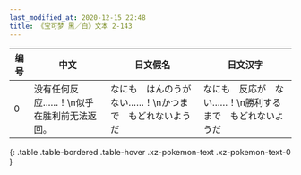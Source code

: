 ```yaml
---
last_modified_at: 2020-12-15 22:48
title: 《宝可梦 黑／白》文本 2-143
---
```

| 编号 | 中文 | 日文假名 | 日文汉字 |
| ---- | ---- | ---- | --- |
| 0 | 没有任何反应……！\n似乎在胜利前无法返回。 | なにも　はんのうが　ない……！\nかつまで　もどれないようだ | なにも　反応が　ない……！\n勝利するまで　もどれないようだ |
{: .table .table-bordered .table-hover .xz-pokemon-text .xz-pokemon-text-0 }